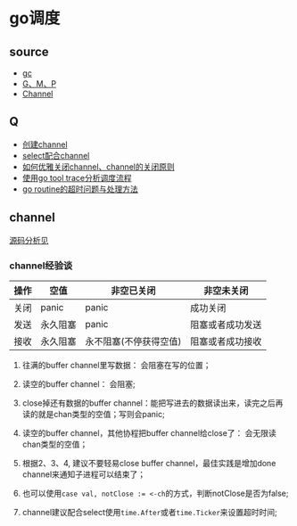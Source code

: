 # go调度

## source
- [gc](./gc.md)
- [G、M、P](./GMP.md)
- [Channel](./channel.md)

## Q
- [创建channel](./channel/basic/main.go)
- [select配合channel](./channel/select/select.go)
- [如何优雅关闭channel、channel的关闭原则](./channel/closeChan/closeChan.go)
- [使用go tool trace分析调度流程](./trace/trace1/main.go)
- [go routine的超时问题与处理方法](./g/timeout/timeout_test.go)


## channel
[源码分析见](channel.md)

### channel经验谈
|操作|空值|非空已关闭|非空未关闭|
|---|---|---|---|
|关闭|panic|panic|成功关闭|
|发送|永久阻塞|panic|阻塞或者成功发送|
|接收|永久阻塞|永不阻塞(不停获得空值)|阻塞或者成功接收|

1. 往满的buffer channel里写数据： 会阻塞在写的位置；

2. 读空的buffer channel： 会阻塞;
3. close掉还有数据的buffer channel：能把写进去的数据读出来，读完之后再读的就是chan类型的空值；写则会panic;
4. 读空的buffer channel，其他协程把buffer channel给close了： 会无限读chan类型的空值；
5. 根据2、3、4, 建议不要轻易close buffer channel，最佳实践是增加done channel来通知子进程可以结束了；
6. 也可以使用`case val, notClose := <-ch`的方式，判断notClose是否为false;

7. channel建议配合select使用`time.After`或者`time.Ticker`来设置超时时间;


